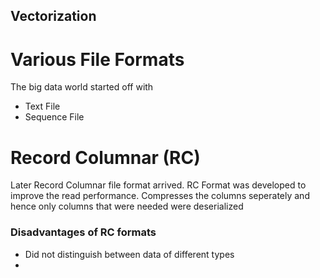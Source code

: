 ## Vectorization

# Various File Formats 

The big data world started off with 

* Text File
* Sequence File 

# Record Columnar (RC)
 
Later Record Columnar file format arrived. RC Format was developed to improve the read performance. Compresses the columns seperately and hence only columns that were needed were deserialized

### Disadvantages of RC formats 
* Did not distinguish between data of different types 
* 
